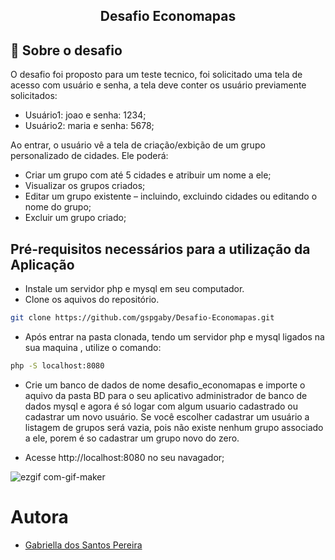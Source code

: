 <h2 align="center">
  Desafio Economapas
</h2>

## 🚀 Sobre o desafio

O desafio foi proposto para um teste tecnico, foi solicitado uma tela de acesso com usuário e senha, a tela deve conter os usuário previamente solicitados:

- Usuário1: joao e senha: 1234;
- Usuário2: maria e senha: 5678;

Ao entrar, o usuário vê a tela de criação/exbição de um grupo personalizado de cidades. Ele poderá:

- Criar um grupo com até 5 cidades e atribuir um nome a ele;
- Visualizar os grupos criados;
- Editar um grupo existente – incluindo, excluindo cidades ou editando o nome do grupo;
- Excluir um grupo criado;

## Pré-requisitos necessários para a utilização da Aplicação

- Instale um servidor php e mysql em seu computador.
- Clone os aquivos do repositório.

```sh
git clone https://github.com/gspgaby/Desafio-Economapas.git
```

- Após entrar na pasta clonada, tendo um servidor php e mysql ligados na sua maquina , utilize o comando:

```sh
php -S localhost:8080
```

- Crie um banco de dados de nome desafio_economapas e importe o aquivo da pasta BD para o seu aplicativo administrador de banco de dados mysql e agora é só logar com algum usuario cadastrado ou cadastrar um novo usuário. Se você escolher cadastrar um usuário a listagem de grupos será vazia, pois não existe nenhum grupo associado a ele, porem é so cadastrar um grupo novo do zero.

- Acesse http://localhost:8080 no seu navagador;

![ezgif com-gif-maker](https://user-images.githubusercontent.com/61751324/156818907-5ba3b3d5-919c-4261-adfb-87b2e6d327cb.gif)


# Autora

- [Gabriella dos Santos Pereira](https://github.com/gspgaby)
